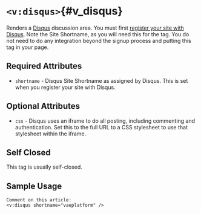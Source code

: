 # `<v:disqus>`{#v_disqus}

Renders a [Disqus](http://disqus.com/) discussion area. You must first
[register your site with Disqus](http://disqus.com/comments/register/).
Note the Site Shortname, as you will need this for the tag. You do not
need to do any integration beyond the signup process and putting this
tag in your page.

## Required Attributes

-   `shortname` - Disqus Site Shortname as assigned by Disqus. This is
    set when you register your site with Disqus.

## Optional Attributes

-   `css` - Disqus uses an iframe to do all posting, including
    commenting and authentication. Set this to the full URL to a CSS
    stylesheet to use that stylesheet within the iframe.

## Self Closed

This tag is usually self-closed.

## Sample Usage

    Comment on this article:
    <v:disqus shortname="vaeplatform" />
